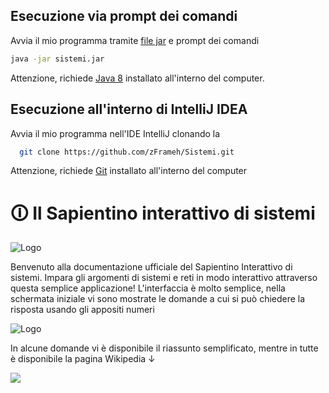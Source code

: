 
## Esecuzione via prompt dei comandi

Avvia il mio programma tramite [file jar](https://github.com/zFrameh/Sistemi/releases/tag/sids)  e prompt dei comandi

```bash
java -jar sistemi.jar
```
Attenzione, richiede [Java 8](https://www.java.com/en/download/manual.jsp) installato all'interno del computer.
## Esecuzione all'interno di IntelliJ IDEA

Avvia il mio programma nell'IDE IntelliJ clonando la

```bash
  git clone https://github.com/zFrameh/Sistemi.git
```

Attenzione, richiede [Git](https://git-scm.com/) installato all'interno del computer
#
    
# 🛈 Il Sapientino interattivo di sistemi 



![Logo](https://imgur.com/2GSSLL0.png)

Benvenuto alla documentazione ufficiale del Sapientino Interattivo di sistemi. Impara gli argomenti di sistemi e reti in modo interattivo attraverso questa semplice applicazione! L'interfaccia è molto semplice, nella schermata iniziale vi sono mostrate le domande a cui si può chiedere la risposta usando gli appositi numeri

![Logo](https://i.imgur.com/p0QRClP.png)

In alcune domande vi è disponibile il riassunto semplificato, mentre in tutte è disponibile la pagina Wikipedia ↓

![](https://github.com/zFrameh/Sistemi/blob/master/.idea/gif.gif)

